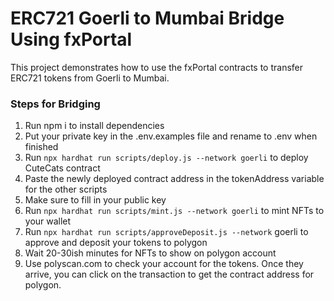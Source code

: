 # ERC721 Goerli to Mumbai Bridge Using fxPortal
This project demonstrates how to use the fxPortal contracts to transfer ERC721 tokens from Goerli to Mumbai.

### Steps for Bridging

1. Run npm i to install dependencies
2. Put your private key in the .env.examples file and rename to .env when finished
3. Run `npx hardhat run scripts/deploy.js --network goerli` to deploy CuteCats contract
4. Paste the newly deployed contract address in the tokenAddress variable for the other scripts
5. Make sure to fill in your public key
6. Run `npx hardhat run scripts/mint.js --network goerli` to mint NFTs to your wallet
7. Run `npx hardhat run scripts/approveDeposit.js --network` goerli to approve and deposit your tokens to polygon
8. Wait 20-30ish minutes for NFTs to show on polygon account
9. Use polyscan.com to check your account for the tokens. Once they arrive, you can click on the transaction to get the contract address for polygon.
